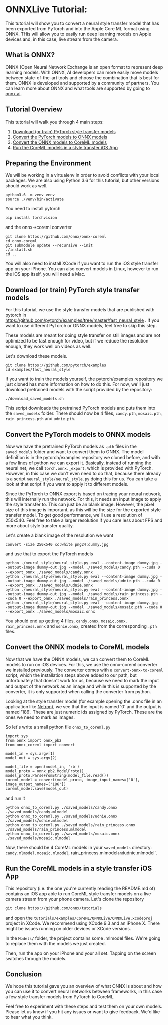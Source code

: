 # ONNXLive Tutorial:
This tutorial will show you to convert a neural style transfer model that has been exported from PyTorch and into the Apple Core ML format using ONNX. THis will allow you to easily run deep learning models on Apple devices and, in this case, live stream from the camera. 

## What is ONNX?
ONNX (Open Neural Network Exchange is an open format to represent deep learning models. With ONNX, AI developers can more easily move models between state-of-the-art tools and choose the combination that is best for them. ONNX is developed and supported by a community of partners. You can learn more about ONNX and what tools are supported by going to [onnx.ai](http://onnx.ai/).

## Tutorial Overview

This tutorial will walk you through 4 main steps:

1. [Download (or train) PyTorch style transfer models](#download-or-train-pytorch-style-transfer-models)
2. [Convert the PyTorch models to ONNX models](#convert-the-pytorch-models-to-onnx-models)
3. [Convert the ONNX models to CoreML models](#convert-the-onnx-models-to-coreml-models)
4. [Run the CoreML models in a style transfer iOS App](#run-the-coreml-models-in-a-style-transfer-ios-app)

## Preparing the Environment

We will be working in a virtualenv in order to avoid conflicts with your local packages.
We are also using Python 3.6 for this tutorial, but other versions should work as well.

    python3.6 -m venv venv
    source ./venv/bin/activate

You need to install pytorch

    pip install torchvision
    
and the onnx->coreml converter

    git clone https://github.com/onnx/onnx-coreml
    cd onnx-coreml
    git submodule update --recursive --init
    ./install.sh
    cd ..
    
You will also need to install XCode if you want to run the iOS style transfer app on your iPhone.
You can also convert models in Linux, however to run the iOS app itself, you will need a Mac.

## Download (or train) PyTorch style transfer models

For this tutorial, we use the style transfer models that are published with pytorch in https://github.com/pytorch/examples/tree/master/fast_neural_style .
If you want to use different PyTorch or ONNX models, feel free to skip this step.

These models are meant for doing style transfer on still images and are not optimized to be fast enough for video,
but if we reduce the resolution enough, they work well on videos as well.

Let's download these models.

    git clone https://github.com/pytorch/examples
    cd examples/fast_neural_style

If you want to train the models yourself, the pytorch/examples repository we just cloned has more information on how to do this.
For now, we'll just download pretrained models with the script provided by the repository:

    ./download_saved_models.sh

This script downloads the pretrained PyTorch models and puts them into the `saved_models` folder.
There should now be 4 files, `candy.pth`, `mosaic.pth`, `rain_princess.pth` and `udnie.pth`.

## Convert the PyTorch models to ONNX models

Now we have the pretrained PyTorch models as `.pth` files in the `saved_models` folder and want to convert them to ONNX.
The model definition is in the pytorch/examples repository we cloned before, and with a few lines of python we can export it.
Basically, instead of running the neural net, we call `torch.onnx._export`, which is provided with PyTorch.
However, in this case we don't even need to do that, because there already is a script `neural_style/neural_style.py` doing this for us.
You can take a look at that script if you want to apply it to different models.

Since the PyTorch to ONNX export is based on tracing your neural network, this will internally run the network.
For this, it needs an input image to apply the style transfer to. This can just be an blank image.
However, the pixel size of this image is important, as this will be the size for the exported style transfer model.
To get good performance, we'll use a resolution of 250x540. Feel free to take a larger resolution if you care less about
FPS and more about style transfer quality.

Let's create a blank image of the resolution we want

    convert -size 250x540 xc:white png24:dummy.jpg

and use that to export the PyTorch models

    python ./neural_style/neural_style.py eval --content-image dummy.jpg --output-image dummy-out.jpg --model ./saved_models/candy.pth --cuda 0 --export_onnx ./saved_models/candy.onnx
    python ./neural_style/neural_style.py eval --content-image dummy.jpg --output-image dummy-out.jpg --model ./saved_models/udnie.pth --cuda 0 --export_onnx ./saved_models/udnie.onnx
    python ./neural_style/neural_style.py eval --content-image dummy.jpg --output-image dummy-out.jpg --model ./saved_models/rain_princess.pth --cuda 0 --export_onnx ./saved_models/rain_princess.onnx
    python ./neural_style/neural_style.py eval --content-image dummy.jpg --output-image dummy-out.jpg --model ./saved_models/mosaic.pth --cuda 0 --export_onnx ./saved_models/mosaic.onnx

You should end up getting 4 files, `candy.onnx`, `mosaic.onnx`, `rain_princess.onnx` and `udnie.onnx`,
created from the corresponding `.pth` files.

## Convert the ONNX models to CoreML models

Now that we have the ONNX models, we can convert them to CoreML models to run on iOS devices.
For this, we use the onnx-coreml converter we installed previously.
The converter comes with a `convert-onnx-to-coreml` script, which the installation steps above added to our path,
but unfortunately that doesn't work for us, because we need to mark the input and output of the network as an image
and while this is supported by the converter, it is only supported when calling the converter from python.

Looking at the style transfer model (for example opening the .onnx file in an application like [Netron](https://github.com/lutzroeder/Netron)),
we see that the input is named '0' and the output is named '186'. These are just numeric ids assigned by PyTorch.
These are the ones we need to mark as images.

So let's write a small python file `onnx_to_coreml.py`

    import sys
    from onnx import onnx_pb2
    from onnx_coreml import convert
    
    model_in = sys.argv[1]
    model_out = sys.argv[2]
    
    model_file = open(model_in, 'rb')
    model_proto = onnx_pb2.ModelProto()
    model_proto.ParseFromString(model_file.read())
    coreml_model = convert(model_proto, image_input_names=['0'], image_output_names=['186'])
    coreml_model.save(model_out)
    
and run it

    python onnx_to_coreml.py ./saved_models/candy.onnx ./saved_models/candy.mlmodel
    python onnx_to_coreml.py ./saved_models/udnie.onnx ./saved_models/udnie.mlmodel
    python onnx_to_coreml.py ./saved_models/rain_princess.onnx ./saved_models/rain_princess.mlmodel
    python onnx_to_coreml.py ./saved_models/mosaic.onnx ./saved_models/mosaic.mlmodel

Now, there should be 4 CoreML models in your `saved_models` directory: `candy.mlmodel`, `mosaic.mlmodel`, rain_princess.mlmodel` and `udnie.mlmodel`.

## Run the CoreML models in a style transfer iOS App

This repository (i.e. the one you're currently reading the README.md of) contains an iOS app able to run CoreML style transfer models
on a live camera stream from your phone camera. Let's clone the repository

    git clone https://github.com/onnx/tutorials
    
and open the `tutorials/examples/CoreML/ONNXLive/ONNXLive.xcodeproj` project in XCode.
We recommend using XCode 9.3 and an iPhone X. There might be issues running on older devices or XCode versions.

In the `Models/` folder, the project contains some .mlmodel files. We're going to replace them with the models we just created.

Then, run the app on your iPhone and your all set. Tapping on the screen switches through the models.

## Conclusion

We hope this tutorial gave you an overview of what ONNX is about and how you can use it to convert neural networks
between frameworks, in this case a few style transfer models from PyTorch to CoreML.

Feel free to experiment with these steps and test them on your own models.
Please let us know if you hit any issues or want to give feedback. We'd like to hear what you think.
